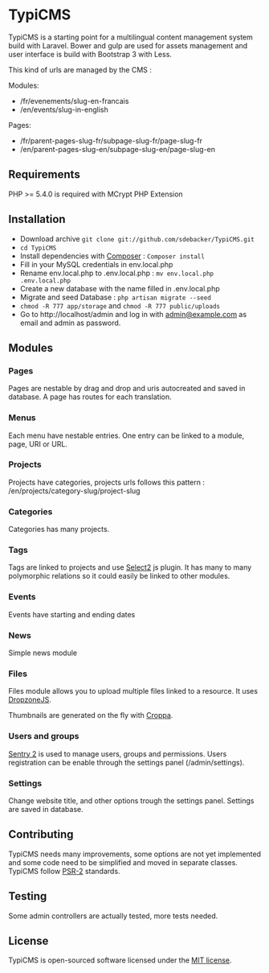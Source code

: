 # TypiCMS

TypiCMS is a starting point for a multilingual content management system build with Laravel.
Bower and gulp are used for assets management and user interface is build with Bootstrap 3 with Less.

This kind of urls are managed by the CMS :

Modules:

* /fr/evenements/slug-en-francais
* /en/events/slug-in-english

Pages:

* /fr/parent-pages-slug-fr/subpage-slug-fr/page-slug-fr
* /en/parent-pages-slug-en/subpage-slug-en/page-slug-en

## Requirements

PHP >= 5.4.0 is required with MCrypt PHP Extension

## Installation

* Download archive ``` git clone git://github.com/sdebacker/TypiCMS.git ```
* ``` cd TypiCMS ```
* Install dependencies with [Composer](https://getcomposer.org/doc/00-intro.md) : ``` Composer install ```
* Fill in your MySQL credentials in env.local.php
* Rename env.local.php to .env.local.php : ``` mv env.local.php .env.local.php ```
* Create a new database with the name filled in .env.local.php
* Migrate and seed Database : ``` php artisan migrate --seed ```
* ``` chmod -R 777 app/storage ``` and ``` chmod -R 777 public/uploads ```
* Go to http://localhost/admin and log in with admin@example.com as email and admin as password.

## Modules

### Pages

Pages are nestable by drag and drop and uris autocreated and saved in database. A page has routes for each translation.

### Menus

Each menu have nestable entries. One entry can be linked to a module, page, URI or URL.

### Projects

Projects have categories, projects urls follows this pattern : /en/projects/category-slug/project-slug

### Categories

Categories has many projects.

### Tags

Tags are linked to projects and use [Select2](http://ivaynberg.github.io/select2/) js plugin.
It has many to many polymorphic relations so it could easily be linked to other modules.

### Events

Events have starting and ending dates

### News

Simple news module

### Files

Files module allows you to upload multiple files linked to a resource. It uses [DropzoneJS](http://www.dropzonejs.com).

Thumbnails are generated on the fly with [Croppa](https://github.com/BKWLD/croppa).

### Users and groups

[Sentry 2](https://cartalyst.com/manual/sentry) is used to manage users, groups and permissions.
Users registration can be enable through the settings panel (/admin/settings).

### Settings

Change website title, and other options trough the settings panel. Settings are saved in database.

## Contributing

TypiCMS needs many improvements, some options are not yet implemented and some code need to be simplified and moved in separate classes.
TypiCMS follow [PSR-2](http://www.php-fig.org/psr/psr-2/) standards.

## Testing

Some admin controllers are actually tested, more tests needed.

## License

TypiCMS is open-sourced software licensed under the [MIT license](http://opensource.org/licenses/MIT).
